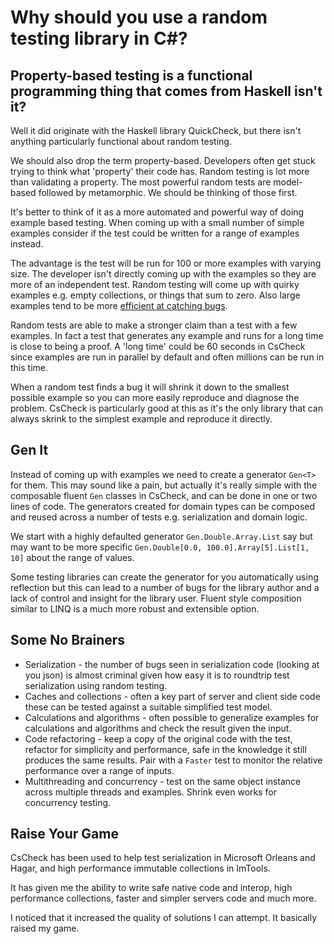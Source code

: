 # Why should you use a random testing library in C#?

## Property-based testing is a functional programming thing that comes from Haskell isn't it?

Well it did originate with the Haskell library QuickCheck, but there isn't anything particularly functional about random testing.

We should also drop the term property-based. Developers often get stuck trying to think what 'property' their code has.
Random testing is lot more than validating a property. The most powerful random tests are model-based followed by metamorphic.
We should be thinking of those first.

It's better to think of it as a more automated and powerful way of doing example based testing.
When coming up with a small number of simple examples consider if the test could be written for a range of examples instead.

The advantage is the test will be run for 100 or more examples with varying size.
The developer isn't directly coming up with the examples so they are more of an independent test.
Random testing will come up with quirky examples e.g. empty collections, or things that sum to zero.
Also large examples tend to be more [efficient at catching bugs](https://youtu.be/1LNEWF8s1hI?t=2055). 

Random tests are able to make a stronger claim than a test with a few examples.
In fact a test that generates any example and runs for a long time is close to being a proof.
A 'long time' could be 60 seconds in CsCheck since examples are run in parallel by default and often millions can be run in this time.

When a random test finds a bug it will shrink it down to the smallest possible example so you can more easily reproduce and diagnose the problem.
CsCheck is particularly good at this as it's the only library that can always skrink to the simplest example and reproduce it directly.

## Gen It

Instead of coming up with examples we need to create a generator `Gen<T>` for them.
This may sound like a pain, but actually it's really simple with the composable fluent `Gen` classes in CsCheck, and can be done in one or two lines of code.
The generators created for domain types can be composed and reused across a number of tests e.g. serialization and domain logic.

We start with a highly defaulted generator `Gen.Double.Array.List` say but may want to be more specific `Gen.Double[0.0, 100.0].Array[5].List[1, 10]` about the range of values. 

Some testing libraries can create the generator for you automatically using reflection but this can lead to a number of bugs for the library author and a lack of control and insight for the library user.
Fluent style composition similar to LINQ is a much more robust and extensible option.

## Some No Brainers

- Serialization - the number of bugs seen in serialization code (looking at you json) is almost criminal given how easy it is to roundtrip test serialization using random testing.
- Caches and collections - often a key part of server and client side code these can be tested against a suitable simplified test model.
- Calculations and algorithms - often possible to generalize examples for calculations and algorithms and check the result given the input. 
- Code refactoring - keep a copy of the original code with the test, refactor for simplicity and performance, safe in the knowledge it still produces the same results. Pair with a `Faster` test to monitor the relative performance over a range of inputs.
- Multithreading and concurrency - test on the same object instance across multiple threads and examples. Shrink even works for concurrency testing.

## Raise Your Game

CsCheck has been used to help test serialization in Microsoft Orleans and Hagar, and high performance immutable collections in ImTools.

It has given me the ability to write safe native code and interop, high performance collections, faster and simpler servers code and much more.

I noticed that it increased the quality of solutions I can attempt. It basically raised my game.